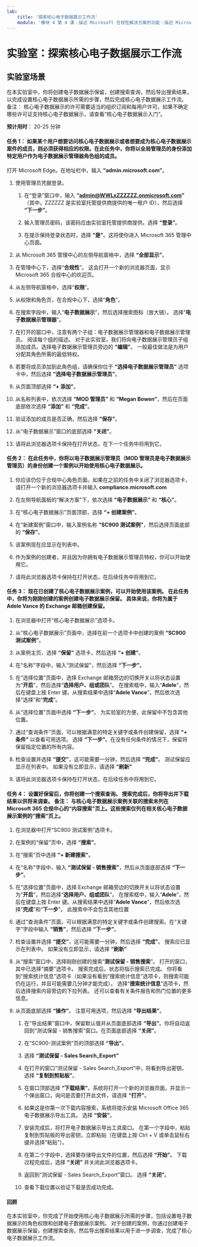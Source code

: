 ```yaml
---
lab:
    title: '探索核心电子数据展示工作流'
    module: '模块 4 第 4 课：描述 Microsoft 合规性解决方案的功能：描述 Microsoft 365 的电子数据展示和审核功能'
---
```



# 实验室：探索核心电子数据展示工作流

## 实验室场景
在本实验室中，你将创建电子数据展示保留，创建搜索查询，然后导出搜索结果，以完成设置核心电子数据展示所需的步骤，然后完成核心电子数据展示工作流。  备注：  核心电子数据展示的许可需要适当的组织订阅和每用户许可。如果不确定哪些许可证支持核心电子数据展示，请查看“核心电子数据展示入门”。


**预计用时**： 20-25 分钟

#### 任务 1：  如果某个用户想要访问核心电子数据展示或者想要成为核心电子数据展示案件的成员，则必须获得相应的权限。在此任务中，你将以全局管理员的身份添加特定用户作为电子数据展示管理器角色组的成员。

 打开 Microsoft Edge。在地址栏中，输入 **“admin.microsoft.com”**。

1. 使用管理员凭据登录。
    1. 在“登录”窗口中，输入 **“admin@WWLxZZZZZZ.onmicrosoft.com”** （其中，ZZZZZZ 是实验室托管提供商提供的唯一租户 ID），然后选择 **“下一步”**。
    
    1. 输入管理员密码，该密码应由实验室托管提供商提供。选择 **“登录”**。
    1. 在提示保持登录状态时，选择 **“是”**。这将使你进入 Microsoft 365 管理中心页面。

1. 从 Microsoft 365 管理中心的左侧导航窗格中，选择 **“全部显示”**。

1. 在管理中心下，选择“**合规性**”。  这会打开一个新的浏览器页面，显示 Microsoft 365 合规中心的欢迎页。  

1. 从左侧导航窗格中，选择“**权限**”。 

1. 从权限和角色页，在合规中心下，选择“**角色**”。

1. 在搜索字段中，输入“**电子数据展示**”，然后选择搜索图标（放大镜）。  选择“**电子数据展示管理器**”。

1. 在打开的窗口中，注意有两个子组：电子数据展示管理器和电子数据展示管理员。  阅读每个组的描述。  对于此实验室，我们将向电子数据展示管理员子组添加成员。选择电子数据展示管理员旁边的 **“编辑”**。 一般最佳做法是为用户分配其角色所需的最低特权。

1. 若要将成员添加到此角色组，请确保你位于 **“选择电子数据展示管理员”** 选项卡中，然后选择 **“选择电子数据展示管理员”**。

1. 从页面顶部选择 **“+ 添加”**。

1. 从名称列表中，依次选择 **“MOD 管理员”** 和 **“Megan Bowen”**，然后在页面底部依次选择 **“添加”** 和 **“完成”**。

1. 验证添加的成员是否正确，然后选择 **“保存”**。

1. 从“电子数据展示”窗口的底部选择 **“关闭”**。

1. 请将此浏览器选项卡保持在打开状态，在下一个任务中将用到它。

#### 任务 2：  在此任务中，你将以电子数据展示管理员（MOD 管理员是电子数据展示管理员）的身份创建一个案例以开始使用核心电子数据展示。

1. 你应该仍位于合规中心角色页面。如果在之前的任务中关闭了浏览器选项卡，请打开一个新的浏览器选项卡并输入 **compliance.microsoft.com**

1. 在左侧导航面板的“解决方案”下，依次选择 **“电子数据展示”** 和 **“核心”**。

1. 在“核心电子数据展示”页面顶部，选择 **“+ 创建案例”**。

1. 在“新建案例”窗口中，输入案例名称 **“SC900 测试案例”**，然后选择页面底部的 **“保存”**。

1. 该案例现在应显示在列表中。

1. 作为案例的创建者，并且因为你拥有电子数据展示管理员特权，你可以开始使用它。  

1. 请将此浏览器选项卡保持在打开状态，在后续任务中将用到它。

#### 任务 3：  现在已创建了核心电子数据展示案例，可以开始使用该案例。  在此任务中，你将为刚刚创建的案例创建电子数据展示保留。  具体来说，你将为属于 Adele Vance 的 Exchange 邮箱创建保留。

1. 在浏览器中打开“核心电子数据展示”选项卡。

1. 从“核心电子数据展示”页面中，选择在前一个选项卡中创建的案例 **“SC900 测试案例”**。 

1. 从案例主页，选择 **“保留”** 选项卡，然后选择 **“+ 创建”**。

1. 在“名称”字段中，输入“测试保留”，然后选择 **“下一步”**。

1. 在“选择位置”页面中，选择 Exchange 邮箱旁边的切换开关以将状态设置为“**开启**”，然后选择“**选择用户、组或团队**”。  在搜索框中，输入“**Adele**”，然后在键盘上按 Enter 键。从搜索结果中选择“**Adele Vance**”，然后依次选择“选择”和“**完成**”。

1. 从“选择位置”页面中选择 **“下一步”**。 为实验室的方便，此保留中不包含其他位置。

1. 通过“查询条件”页面，可以根据满意的特定关键字或条件创建保留，选择 **“+ 条件”** 以查看可用选项。 选择 **“下一步”**。在没有任何条件的情况下，保留将保留指定位置的所有内容。

1. 检查设置并选择 **“提交”**，这可能需要一分钟，然后选择 **“完成”**。 测试保留应显示在列表中。  如果没有立即显示，请选择 **“刷新”**

1. 请将此浏览器选项卡保持在打开状态，在后续任务中将用到它。

#### 任务 4：  设置好保留后，你将创建一个搜索查询。  搜索完成后，你将导出并下载结果以供将来调查。   备注：  与核心电子数据展示案例关联的搜索未列在 Microsoft 365 合规中心的“内容搜索”页上。这些搜索仅列在相关核心电子数据展示案例的“搜索”页上。

1. 在浏览器中打开“SC900 测试案例”选项卡。

1. 在案例的“保留”页中，选择 **“搜索”**。

1. 在“搜索”页中选择 **“+ 新建搜索”**。

1. 在“名称”字段中，输入 **“测试保留 - 销售搜索”**，然后从页面底部选择 **“下一步”**。

1. 在“选择位置”页面中，选择 Exchange 邮箱旁边的切换开关以将状态设置为“**开启**”，然后选择“**选择用户、组或团队**”。  在搜索框中，输入“**Adele**”，然后在键盘上按 Enter 键。从搜索结果中选择“**Adele Vance**”，然后依次选择“**完成**”和“**下一步**”。  此搜索中不会包含其他位置

1. 通过“查询条件”页面，可以根据满意的特定关键字或条件创建搜索。在“关键字”字段中输入 **“销售”**，然后选择 **“下一步”**。

1. 检查设置并选择 **“提交”**，这可能需要一分钟，然后选择 **“完成”**。 搜索应已显示在列表中。  如果没有立即显示，请选择 **“刷新”**

1. 从“搜索”窗口中，选择刚刚创建的搜索“**测试保留 - 销售搜索**”。  打开的窗口，其中已选择“摘要”选项卡。  搜索完成后，状态将指示搜索已完成。  你将看到“搜索统计信息”选项卡（如果没有看到“搜索统计信息”选项卡，则搜索可能仍在运行，并且可能需要几分钟才能完成）。  选择“**搜索统计信息**”选项卡，然后选择搜索内容旁边的下拉列表。  还可以查看有关条件报告和热门位置的更多信息。  

1. 从页面底部选择 **“操作”**。 注意可用选项，然后选择 **“导出结果”**。
    
    1. 在“导出结果”窗口中，保留默认值并从页面底部选择 **“导出”**。你将自动返回到“测试保留 - 销售搜索”窗口。在页面底部选择 **“关闭”**。
    
    1. 在“SC900-测试案例”页的顶部选择 **“导出”**。
    1. 选择 **“测试保留 - Sales Search_Export”**
    1. 在打开的窗口“测试保留 - Sales Search_Export”中，将看到导出密钥，选择 **“复制到剪贴板”**。
    1. 在窗口顶部选择 **“下载结果”**。系统将打开一个新的浏览器页面，并显示一个弹出窗口，询问是否要打开此文件，请选择 **“打开”**。
    1. 如果这是你第一次下载内容搜索，系统将提示安装 Microsoft Office 365 电子数据展示导出工具。  选择 **“安装”**。
    1. 安装完成后，将打开电子数据展示导出工具窗口。  在第一个字段中，粘贴复制到剪贴板的导出密钥，立即粘贴（在键盘上按 Ctrl + V 或单击鼠标右键并选择“粘贴”）。
    1. 在第二个字段中，选择要存储导出文件的位置，然后选择 **“开始”**。 下载过程完成后，选择 **“关闭”** 并关闭此浏览器选项卡。
    1. 返回到“测试保留 - Sales Search_Export”窗口。 选择 **“关闭”**。
    1. 查看下载位置以验证下载是否成功完成。 


#### 回顾

在本实验室中，你完成了开始使用核心电子数据展示所需的步骤，包括设置电子数据展示的角色权限和创建电子数据展示案例。  对于创建的案例，你通过创建电子数据展示保留，创建搜索查询，然后导出搜索结果以用于进一步调查，完成了核心电子数据展示工作流。
